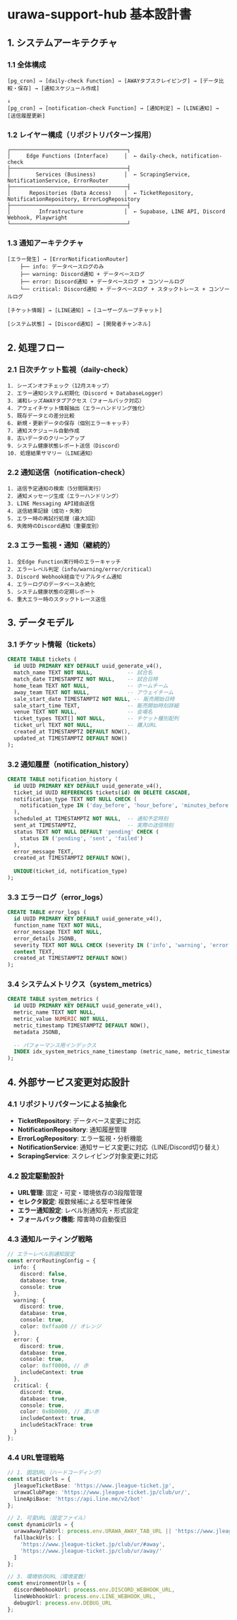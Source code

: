 # urawa-support-hub 基本設計書

## 1. システムアーキテクチャ

### 1.1 全体構成
```
[pg_cron] → [daily-check Function] → [AWAYタブスクレイピング] → [データ比較・保存] → [通知スケジュール作成]
                                                                           ↓
[pg_cron] → [notification-check Function] → [通知判定] → [LINE通知] → [送信履歴更新]
```

### 1.2 レイヤー構成（リポジトリパターン採用）
```
┌─────────────────────────────────────┐
│     Edge Functions (Interface)     │  ← daily-check, notification-check
├─────────────────────────────────────┤
│        Services (Business)         │  ← ScrapingService, NotificationService, ErrorRouter
├─────────────────────────────────────┤
│      Repositories (Data Access)    │  ← TicketRepository, NotificationRepository, ErrorLogRepository
├─────────────────────────────────────┤
│         Infrastructure             │  ← Supabase, LINE API, Discord Webhook, Playwright
└─────────────────────────────────────┘
```

### 1.3 通知アーキテクチャ
```
[エラー発生] → [ErrorNotificationRouter]
    ├── info: データベースログのみ
    ├── warning: Discord通知 + データベースログ
    ├── error: Discord通知 + データベースログ + コンソールログ
    └── critical: Discord通知 + データベースログ + スタックトレース + コンソールログ

[チケット情報] → [LINE通知] → [ユーザーグループチャット]

[システム状態] → [Discord通知] → [開発者チャンネル]
```

## 2. 処理フロー

### 2.1 日次チケット監視（daily-check）
```
1. シーズンオフチェック（12月スキップ）
2. エラー通知システム初期化（Discord + DatabaseLogger）
3. 浦和レッズAWAYタブアクセス（フォールバック対応）
4. アウェイチケット情報抽出（エラーハンドリング強化）
5. 既存データとの差分比較
6. 新規・更新データの保存（個別エラーキャッチ）
7. 通知スケジュール自動作成
8. 古いデータのクリーンアップ
9. システム健康状態レポート送信（Discord）
10. 処理結果サマリー（LINE通知）
```

### 2.2 通知送信（notification-check）
```
1. 送信予定通知の検索（5分間隔実行）
2. 通知メッセージ生成（エラーハンドリング）
3. LINE Messaging API経由送信
4. 送信結果記録（成功・失敗）
5. エラー時の再試行処理（最大3回）
6. 失敗時のDiscord通知（重要度別）
```

### 2.3 エラー監視・通知（継続的）
```
1. 全Edge Function実行時のエラーキャッチ
2. エラーレベル判定（info/warning/error/critical）
3. Discord Webhook経由でリアルタイム通知
4. エラーログのデータベース永続化
5. システム健康状態の定期レポート
6. 重大エラー時のスタックトレース送信
```

## 3. データモデル

### 3.1 チケット情報（tickets）
```sql
CREATE TABLE tickets (
  id UUID PRIMARY KEY DEFAULT uuid_generate_v4(),
  match_name TEXT NOT NULL,           -- 試合名
  match_date TIMESTAMPTZ NOT NULL,    -- 試合日時
  home_team TEXT NOT NULL,            -- ホームチーム
  away_team TEXT NOT NULL,            -- アウェイチーム
  sale_start_date TIMESTAMPTZ NOT NULL, -- 販売開始日時
  sale_start_time TEXT,               -- 販売開始時刻詳細
  venue TEXT NOT NULL,                -- 会場名
  ticket_types TEXT[] NOT NULL,       -- チケット種別配列
  ticket_url TEXT NOT NULL,           -- 購入URL
  created_at TIMESTAMPTZ DEFAULT NOW(),
  updated_at TIMESTAMPTZ DEFAULT NOW()
);
```

### 3.2 通知履歴（notification_history）
```sql
CREATE TABLE notification_history (
  id UUID PRIMARY KEY DEFAULT uuid_generate_v4(),
  ticket_id UUID REFERENCES tickets(id) ON DELETE CASCADE,
  notification_type TEXT NOT NULL CHECK (
    notification_type IN ('day_before', 'hour_before', 'minutes_before')
  ),
  scheduled_at TIMESTAMPTZ NOT NULL,  -- 通知予定時刻
  sent_at TIMESTAMPTZ,                -- 実際の送信時刻
  status TEXT NOT NULL DEFAULT 'pending' CHECK (
    status IN ('pending', 'sent', 'failed')
  ),
  error_message TEXT,
  created_at TIMESTAMPTZ DEFAULT NOW(),
  
  UNIQUE(ticket_id, notification_type)
);
```

### 3.3 エラーログ（error_logs）
```sql
CREATE TABLE error_logs (
  id UUID PRIMARY KEY DEFAULT uuid_generate_v4(),
  function_name TEXT NOT NULL,
  error_message TEXT NOT NULL,
  error_details JSONB,
  severity TEXT NOT NULL CHECK (severity IN ('info', 'warning', 'error', 'critical')),
  context TEXT,
  created_at TIMESTAMPTZ DEFAULT NOW()
);
```

### 3.4 システムメトリクス（system_metrics）
```sql
CREATE TABLE system_metrics (
  id UUID PRIMARY KEY DEFAULT uuid_generate_v4(),
  metric_name TEXT NOT NULL,
  metric_value NUMERIC NOT NULL,
  metric_timestamp TIMESTAMPTZ DEFAULT NOW(),
  metadata JSONB,
  
  -- パフォーマンス用インデックス
  INDEX idx_system_metrics_name_timestamp (metric_name, metric_timestamp)
);
```

## 4. 外部サービス変更対応設計

### 4.1 リポジトリパターンによる抽象化
- **TicketRepository**: データベース変更に対応
- **NotificationRepository**: 通知履歴管理
- **ErrorLogRepository**: エラー監視・分析機能
- **NotificationService**: 通知サービス変更に対応（LINE/Discord切り替え）
- **ScrapingService**: スクレイピング対象変更に対応

### 4.2 設定駆動設計
- **URL管理**: 固定・可変・環境依存の3段階管理
- **セレクタ設定**: 複数候補による堅牢性確保
- **エラー通知設定**: レベル別通知先・形式設定
- **フォールバック機能**: 障害時の自動復旧

### 4.3 通知ルーティング戦略
```typescript
// エラーレベル別通知設定
const errorRoutingConfig = {
  info: {
    discord: false,
    database: true,
    console: true
  },
  warning: {
    discord: true,
    database: true,
    console: true,
    color: 0xffaa00 // オレンジ
  },
  error: {
    discord: true,
    database: true,
    console: true,
    color: 0xff0000, // 赤
    includeContext: true
  },
  critical: {
    discord: true,
    database: true,
    console: true,
    color: 0x8b0000, // 濃い赤
    includeContext: true,
    includeStackTrace: true
  }
};
```

### 4.4 URL管理戦略
```typescript
// 1. 固定URL（ハードコーディング）
const staticUrls = {
  jleagueTicketBase: 'https://www.jleague-ticket.jp',
  urawaClubPage: 'https://www.jleague-ticket.jp/club/ur/',
  lineApiBase: 'https://api.line.me/v2/bot'
};

// 2. 可変URL（設定ファイル）
const dynamicUrls = {
  urawaAwayTabUrl: process.env.URAWA_AWAY_TAB_URL || 'https://www.jleague-ticket.jp/club/ur/?tab=away',
  fallbackUrls: [
    'https://www.jleague-ticket.jp/club/ur/#away',
    'https://www.jleague-ticket.jp/club/ur/away/'
  ]
};

// 3. 環境依存URL（環境変数）
const environmentUrls = {
  discordWebhookUrl: process.env.DISCORD_WEBHOOK_URL,
  lineWebhookUrl: process.env.LINE_WEBHOOK_URL,
  debugUrl: process.env.DEBUG_URL
};
```